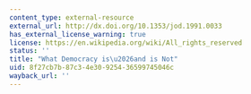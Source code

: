 ```yaml
---
content_type: external-resource
external_url: http://dx.doi.org/10.1353/jod.1991.0033
has_external_license_warning: true
license: https://en.wikipedia.org/wiki/All_rights_reserved
status: ''
title: "What Democracy is\u2026and is Not"
uid: 8f27cb7b-87c3-4e30-9254-36599745046c
wayback_url: ''
---
```

